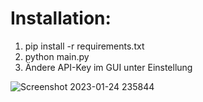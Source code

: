 # Installation:
1. pip install -r requirements.txt
2. python main.py
3. Ändere API-Key im GUI unter Einstellung

![Screenshot 2023-01-24 235844](https://user-images.githubusercontent.com/19835418/214440452-b92778fe-f251-47f4-b6bc-aa59019b4d84.png)

